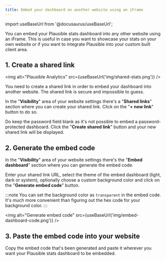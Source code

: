 ```yaml
---
title: Embed your dashboard on another website using an iFrame
---
```


import useBaseUrl from '@docusaurus/useBaseUrl';

You can embed your Plausible stats dashboard into any other website using an iFrame. This is useful in case you want to showcase your stats on your own website or if you want to integrate Plausible into your custom built client area.

## 1. Create a shared link

<img alt="Plausible Analytics" src={useBaseUrl('img/shared-stats.png')} />

You need to create a shared link in order to embed your dashboard into another website. The shared link is secure and impossible to guess. 

In the "**Visibility**" area of your website settings there's a "**Shared links**" section where you can create your shared link. Click on the "**+ new link**" button to do so. 

Do keep the password field blank as it's not possible to embed a password-protected dashboard. Click the "**Create shared link**" button and your new shared link will be displayed.

## 2. Generate the embed code

In the "**Visibility**" area of your website settings there's the "**Embed dashboard**" section where you can generate the embed code. 

Enter your shared link URL, select the theme of the embed dashboard (light, dark or system), optionally choose a custom background color and click on the "**Generate embed code**" button.

:::note
You can set the background color as `transparent` in the embed code. It's much more convenient than figuring out the hex code for your background color.
:::

<img alt="Generate embed code" src={useBaseUrl('img/embed-dashboard-code.png')} />

## 3. Paste the embed code into your website

Copy the embed code that's been generated and paste it wherever you want your Plausible stats dashboard to be embedded.
